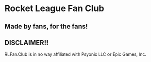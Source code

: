 # Rocket League Fan Club

## Made by fans, for the fans!

## DISCLAIMER!!

RLFan.Club is in no way affiliated with Psyonix LLC or Epic Games, Inc.
